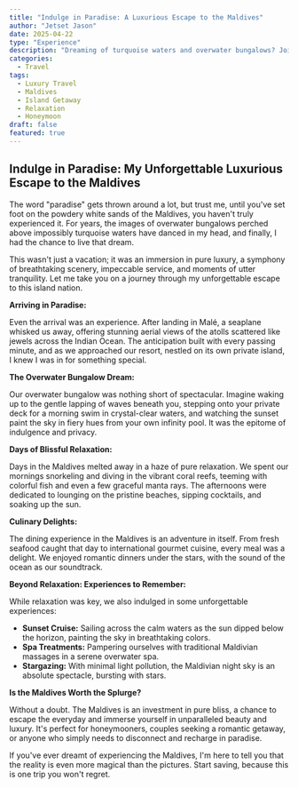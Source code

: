 ```yaml
---
title: "Indulge in Paradise: A Luxurious Escape to the Maldives"
author: "Jetset Jason"
date: 2025-04-22
type: "Experience"
description: "Dreaming of turquoise waters and overwater bungalows? Join me on a breathtaking journey to the Maldives, exploring its exclusive resorts and unparalleled beauty."
categories:
  - Travel
tags:
  - Luxury Travel
  - Maldives
  - Island Getaway
  - Relaxation
  - Honeymoon
draft: false
featured: true
---
```


## Indulge in Paradise: My Unforgettable Luxurious Escape to the Maldives

The word "paradise" gets thrown around a lot, but trust me, until you've set foot on the powdery white sands of the Maldives, you haven't truly experienced it. For years, the images of overwater bungalows perched above impossibly turquoise waters have danced in my head, and finally, I had the chance to live that dream.

This wasn't just a vacation; it was an immersion in pure luxury, a symphony of breathtaking scenery, impeccable service, and moments of utter tranquility. Let me take you on a journey through my unforgettable escape to this island nation.

**Arriving in Paradise:**

Even the arrival was an experience. After landing in Malé, a seaplane whisked us away, offering stunning aerial views of the atolls scattered like jewels across the Indian Ocean. The anticipation built with every passing minute, and as we approached our resort, nestled on its own private island, I knew I was in for something special.

**The Overwater Bungalow Dream:**

Our overwater bungalow was nothing short of spectacular. Imagine waking up to the gentle lapping of waves beneath you, stepping onto your private deck for a morning swim in crystal-clear waters, and watching the sunset paint the sky in fiery hues from your own infinity pool. It was the epitome of indulgence and privacy.

**Days of Blissful Relaxation:**

Days in the Maldives melted away in a haze of pure relaxation. We spent our mornings snorkeling and diving in the vibrant coral reefs, teeming with colorful fish and even a few graceful manta rays. The afternoons were dedicated to lounging on the pristine beaches, sipping cocktails, and soaking up the sun.

**Culinary Delights:**

The dining experience in the Maldives is an adventure in itself. From fresh seafood caught that day to international gourmet cuisine, every meal was a delight. We enjoyed romantic dinners under the stars, with the sound of the ocean as our soundtrack.

**Beyond Relaxation: Experiences to Remember:**

While relaxation was key, we also indulged in some unforgettable experiences:

* **Sunset Cruise:** Sailing across the calm waters as the sun dipped below the horizon, painting the sky in breathtaking colors.
* **Spa Treatments:** Pampering ourselves with traditional Maldivian massages in a serene overwater spa.
* **Stargazing:** With minimal light pollution, the Maldivian night sky is an absolute spectacle, bursting with stars.

**Is the Maldives Worth the Splurge?**

Without a doubt. The Maldives is an investment in pure bliss, a chance to escape the everyday and immerse yourself in unparalleled beauty and luxury. It's perfect for honeymooners, couples seeking a romantic getaway, or anyone who simply needs to disconnect and recharge in paradise.

If you've ever dreamt of experiencing the Maldives, I'm here to tell you that the reality is even more magical than the pictures. Start saving, because this is one trip you won't regret.
